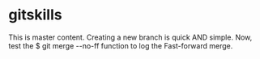 # gitskills
This is master content.
Creating a new branch is quick AND simple.
Now, test the $ git merge --no-ff <name> function to log the Fast-forward merge.

